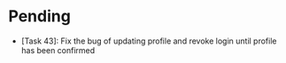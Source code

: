 # Pending

* [Task 43]: Fix the bug of updating profile and revoke login until profile has been confirmed